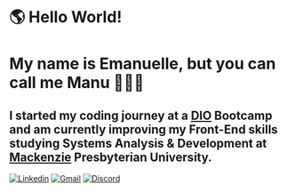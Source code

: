 # 🌎 Hello World!
# My name is Emanuelle, but you can call me Manu 👩🏻‍🦰

## I started my coding journey at a [DIO](https://web.dio.me/track/potencia-tech-ifood-programacao-do-zero#state=f722d6e0-a3bd-4c14-8ab7-c87339d28a89&session_state=4cb6a294-dce1-4544-82f0-2af43a1f89e7&code=517d1289-8015-46c9-a488-210dd5e96aa2.4cb6a294-dce1-4544-82f0-2af43a1f89e7.a889d5a2-0d02-46df-83a5-28a1b4ac39ab) Bootcamp and am currently improving my Front-End skills studying Systems Analysis & Development at [Mackenzie](https://www.mackenzie.br/) Presbyterian University.

[![Linkedin](https://img.shields.io/badge/LinkedIn-0077B5?style=for-the-badge&logo=linkedin&logoColor=white%29)](https://www.linkedin.com/in/emanuelle-nascimento2005/) [![Gmail](https://img.shields.io/badge/Gmail-D14836?style=for-the-badge&logo=gmail&logoColor=white)](mailto:emanuellenascimentocp2005@gmail.com) [![Discord](https://img.shields.io/badge/Discord-7289DA?style=for-the-badge&logo=discord&logoColor=white)](http://discordapp.com/users/1165099229241425930)

<!---
manunascimxnto/manunascimxnto is a ✨ special ✨ repository because its `README.md` (this file) appears on your GitHub profile.
You can click the Preview link to take a look at your changes.
--->
